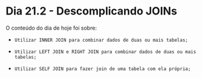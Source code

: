 # Dia 21.2 - Descomplicando JOINs

<p>O conteúdo do dia de hoje foi sobre:</p>

  * `Utilizar INNER JOIN para combinar dados de duas ou mais tabelas;`

  * `Utilizar LEFT JOIN e RIGHT JOIN para combinar dados de duas ou mais tabelas;`
  
  * `Utilizar SELF JOIN para fazer join de uma tabela com ela própria;`
